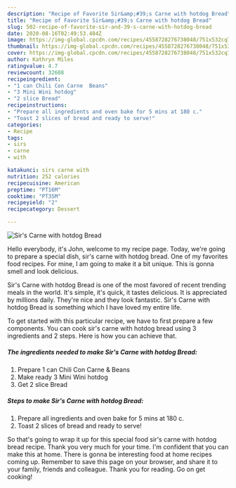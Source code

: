 ```yaml
---
description: "Recipe of Favorite Sir&amp;#39;s Carne with hotdog Bread"
title: "Recipe of Favorite Sir&amp;#39;s Carne with hotdog Bread"
slug: 502-recipe-of-favorite-sir-and-39-s-carne-with-hotdog-bread
date: 2020-08-16T02:49:53.484Z
image: https://img-global.cpcdn.com/recipes/4558728276738048/751x532cq70/sirs-carne-with-hotdog-bread-recipe-main-photo.jpg
thumbnail: https://img-global.cpcdn.com/recipes/4558728276738048/751x532cq70/sirs-carne-with-hotdog-bread-recipe-main-photo.jpg
cover: https://img-global.cpcdn.com/recipes/4558728276738048/751x532cq70/sirs-carne-with-hotdog-bread-recipe-main-photo.jpg
author: Kathryn Miles
ratingvalue: 4.7
reviewcount: 32608
recipeingredient:
- "1 can Chili Con Carne  Beans"
- "3 Mini Wini hotdog"
- "2 slice Bread"
recipeinstructions:
- "Prepare all ingredients and oven bake for 5 mins at 180 c."
- "Toast 2 slices of bread and ready to serve!"
categories:
- Recipe
tags:
- sirs
- carne
- with

katakunci: sirs carne with 
nutrition: 252 calories
recipecuisine: American
preptime: "PT16M"
cooktime: "PT35M"
recipeyield: "2"
recipecategory: Dessert

---
```



![Sir&#39;s Carne with hotdog Bread](https://img-global.cpcdn.com/recipes/4558728276738048/751x532cq70/sirs-carne-with-hotdog-bread-recipe-main-photo.jpg)

Hello everybody, it's John, welcome to my recipe page. Today, we're going to prepare a special dish, sir&#39;s carne with hotdog bread. One of my favorites food recipes. For mine, I am going to make it a bit unique. This is gonna smell and look delicious.

Sir&#39;s Carne with hotdog Bread is one of the most favored of recent trending meals in the world. It's simple, it's quick, it tastes delicious. It is appreciated by millions daily. They're nice and they look fantastic. Sir&#39;s Carne with hotdog Bread is something which I have loved my entire life.




To get started with this particular recipe, we have to first prepare a few components. You can cook sir&#39;s carne with hotdog bread using 3 ingredients and 2 steps. Here is how you can achieve that.

<!--inarticleads1-->

##### The ingredients needed to make Sir&#39;s Carne with hotdog Bread:

1. Prepare 1 can Chili Con Carne &amp; Beans
1. Make ready 3 Mini Wini hotdog
1. Get 2 slice Bread




<!--inarticleads2-->

##### Steps to make Sir&#39;s Carne with hotdog Bread:

1. Prepare all ingredients and oven bake for 5 mins at 180 c.
1. Toast 2 slices of bread and ready to serve!




So that's going to wrap it up for this special food sir&#39;s carne with hotdog bread recipe. Thank you very much for your time. I'm confident that you can make this at home. There is gonna be interesting food at home recipes coming up. Remember to save this page on your browser, and share it to your family, friends and colleague. Thank you for reading. Go on get cooking!
